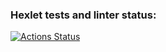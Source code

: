 ### Hexlet tests and linter status:
[![Actions Status](https://github.com/baskasha/layout-designer-project-lvl1/workflows/hexlet-check/badge.svg)](https://github.com/baskasha/layout-designer-project-lvl1/actions)